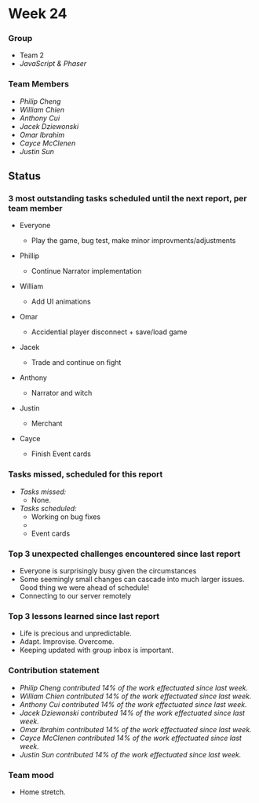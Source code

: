 # Week 24

### Group

 * Team 2
 * *JavaScript & Phaser*

### Team Members

 * *Philip Cheng*
 * *William Chien*
 * *Anthony Cui*
 * *Jacek Dziewonski*
 * *Omar Ibrahim*
 * *Cayce McClenen*
 * *Justin Sun*

## Status

### 3 most outstanding tasks scheduled until the next report, per team member

 * Everyone
    * Play the game, bug test, make minor improvments/adjustments
    
 * Phillip
    * Continue Narrator implementation
 * William
    * Add UI animations
 * Omar
    * Accidential player disconnect + save/load game
 * Jacek
    * Trade and continue on fight
 * Anthony
    * Narrator and witch
 * Justin
    * Merchant
 * Cayce
    * Finish Event cards

### Tasks missed, scheduled for this report

 * *Tasks missed:*
   * None.
 * *Tasks scheduled:*
   * Working on bug fixes
   * 
   * Event cards

### Top 3 unexpected challenges encountered since last report

 * Everyone is surprisingly busy given the circumstances
 * Some seemingly small changes can cascade into much larger issues. Good thing we were ahead of schedule!
 * Connecting to our server remotely

### Top 3 lessons learned since last report

 * Life is precious and unpredictable.
 * Adapt. Improvise. Overcome.
 * Keeping updated with group inbox is important.

### Contribution statement

 * *Philip Cheng contributed 14% of the work effectuated since last week.*
 * *William Chien contributed 14% of the work effectuated since last week.*
 * *Anthony Cui contributed 14% of the work effectuated since last week.*
 * *Jacek Dziewonski contributed 14% of the work effectuated since last week.*
 * *Omar Ibrahim contributed 14% of the work effectuated since last week.*
 * *Cayce McClenen contributed 14% of the work effectuated since last week.*
 * *Justin Sun contributed 14% of the work effectuated since last week.*

### Team mood

 * Home stretch. 
